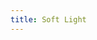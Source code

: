 ```yaml
---
title: Soft Light
---
```


<DarumaPlayer src='https://raw.githubusercontent.com/verygoodgraphics/resource/main/feature/blend_mode__daruma/blend_mode__soft_light.daruma' />
